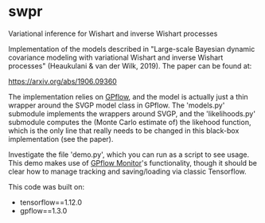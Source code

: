 # swpr
Variational inference for Wishart and inverse Wishart processes

Implementation of the models described in "Large-scale Bayesian dynamic covariance modeling with variational Wishart and inverse Wishart processes" (Heaukulani & van der Wilk, 2019). The paper can be found at:

https://arxiv.org/abs/1906.09360

The implementation relies on [GPflow](https://www.gpflow.org), and the model is actually just a thin wrapper around the SVGP model class in GPflow. The 'models.py' submodule implements the wrappers around SVGP, and the 'likelihoods.py' submodule computes the (Monte Carlo estimate of) the likehood function, which is the only line that really needs to be changed in this black-box implementation (see the paper).

Investigate the file 'demo.py', which you can run as a script to see usage. This demo makes use of [GPflow Monitor](https://gpflow.readthedocs.io/en/develop/notebooks/advanced/monitoring.html?highlight=monitor)'s functionality, though it should be clear how to manage tracking and saving/loading via classic Tensorflow.

This code was built on:
* tensorflow==1.12.0
* gpflow==1.3.0
